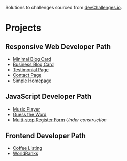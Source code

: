 Solutions to challenges sourced from [devChallenges.io](https://devchallenges.io/challenges).

# Projects

## Responsive Web Developer Path

- [Minimal Blog Card](https://leemander.github.io/devChallenges/responsive-web-developer/minimal-blog-card/)
- [Business Blog Card](https://leemander.github.io/devChallenges/responsive-web-developer/business-blog-card/)
- [Testimonial Page](https://leemander.github.io/devChallenges/responsive-web-developer/testimonial-page/)
- [Contact Page](https://leemander.github.io/devChallenges/responsive-web-developer/contact-page/)
- [Simple Homepage](https://leemander.github.io/devChallenges/responsive-web-developer/simple-homepage/)

## JavaScript Developer Path

- [Music Player](https://leemander.github.io/devChallenges/javascript-developer/music-player/)
- [Guess the Word](https://leemander.github.io/devChallenges/javascript-developer/guess-the-word/)
- [Multi-step Register Form](https://leemander.github.io/devChallenges/javascript-developer/multi-step-form/) _Under construction_

## Frontend Developer Path

- [Coffee Listing](https://dev-challenges-coffee.vercel.app/)
- [WorldRanks](https://dc-worldranks.vercel.app/)
